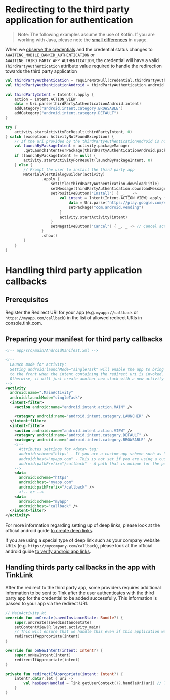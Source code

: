 # Redirecting to the third party application for authentication
> Note: The following examples assume the use of Kotlin. If you are working with Java, please note the [small differences](./JAVA_API.md) in usage.

When we [observe the credentials](/USAGE.md) and the credential status changes to `AWAITING_MOBILE_BANKID_AUTHENTICATION` or `AWAITING_THIRD_PARTY_APP_AUTHENTICATION`,
the credential will have a valid `ThirdPartyAuthentication` attribute value required to handle the redirection towards the third party application
```kotlin
val thirdPartyAuthentication = requireNotNull(credential.thirdPartyAuthentication)
val thirdPartyAuthenticationAndroid = thirdPartyAuthentication.android

val thirdPartyIntent = Intent().apply {
    action = Intent.ACTION_VIEW
    data = Uri.parse(thirdPartyAuthenticationAndroid.intent)
    addCategory("android.intent.category.BROWSABLE")
    addCategory("android.intent.category.DEFAULT")
}

try {
    activity.startActivityForResult(thirdPartyIntent, 0)
} catch (exception: ActivityNotFoundException) {
    // If the uri provided by the thirdPartyAuthenticationAndroid is not recognized, try to launch app by package intent
    val launchByPackageIntent = activity.packageManager
        .getLaunchIntentForPackage(thirdPartyAuthenticationAndroid.packageName)
    if (launchByPackageIntent != null) {
        activity.startActivityForResult(launchByPackageIntent, 0)
    } else {
        // Prompt the user to install the third party app
        MaterialAlertDialogBuilder(activity)
                .apply {
                    setTitle(thirdPartyAuthentication.downloadTitle)
                    setMessage(thirdPartyAuthentication.downloadMessage)
                    setPositiveButton("Install") { _, _ ->
                        val intent = Intent(Intent.ACTION_VIEW).apply {
                            data = Uri.parse("https://play.google.com/store/apps/details?id=${thirdPartyAuthenticationAndroid.packageName}")
                            setPackage("com.android.vending")
                        }
                        activity.startActivity(intent)
                    }
                    setNegativeButton("Cancel") { _, _ -> // Cancel action  }
                }
                .show()
        }
    }
}
```

# Handling third party application callbacks

## Prerequisites
Register the Redirect URI for your app (e.g. `myapp://callback` or `https://myapp.com/callback`) in the list of allowed redirect URIs in console.tink.com.

## Preparing your manifest for third party callbacks
```xml
<!-- app/src/main/AndroidManifest.xml -->

<!-- 
  Launch mode for activity:
  Setting android:launchMode="singleTask" will enable the app to bring its current task, if running,
  to the front when the intent containing the redirect uri is invoked.
  Otherwise, it will just create another new stack with a new activity instance.
-->
<activity
  android:name=".MainActivity"
  android:launchMode="singleTask">
  <intent-filter>
    <action android:name="android.intent.action.MAIN" />

    <category android:name="android.intent.category.LAUNCHER" />
  </intent-filter>
  <intent-filter>
    <action android:name="android.intent.action.VIEW" />
    <category android:name="android.intent.category.DEFAULT" />
    <category android:name="android.intent.category.BROWSABLE" />
    <!--
      Attributes settings for <data> tag:
      android:scheme="https" - If you are a custom app scheme such as "myapp://callback", this should be set to "myapp"
      android:host="myapp.com" - This is not set if you are using a custom app scheme
      android:pathPrefix="/callback" - A path that is unique for the purpose of handling third party authentication callbacks
    -->
    <data
      android:scheme="https"
      android:host="myapp.com"
      android:pathPrefix="/callback" />
      <!-- or -->
    <data
      android:scheme="myapp"
      android:host="callback" />
  </intent-filter>
</activity>
```
For more information regarding setting up of deep links, please look at the official android guide [to create deep links](https://developer.android.com/training/app-links/deep-linking.html).

If you are using a special type of deep link such as your company website URLs (e.g. `https://mycompany.com/callback`), please look at the official android guide [to verify android app links](https://developer.android.com/training/app-links/verify-site-associations.html).

## Handling thirds party callbacks in the app with TinkLink

After the redirect to the third party app, some providers requires additional information to be sent to Tink after the user authenticates with the third party app for the credential to be added successfully. This information is passed to your app via the redirect URI.
```kotlin
// MainActivity.kt
override fun onCreate(savedInstanceState: Bundle?) {
    super.onCreate(savedInstanceState)
    setContentView(R.layout.activity_main)
    // This will ensure that we handle this even if this application was closed when the user is doing the authentication in the third party app.
    redirectIfAppropriate(intent)
}

override fun onNewIntent(intent: Intent?) {
    super.onNewIntent(intent)
    redirectIfAppropriate(intent)
}

private fun redirectIfAppropriate(intent: Intent?) {
    intent?.data?.let { uri ->
        val hasBeenHandled = Tink.getUserContext()?.handleUri(uri) // This function returns `true` if the uri has been handled successfully, `false` otherwise
    }
}
```


